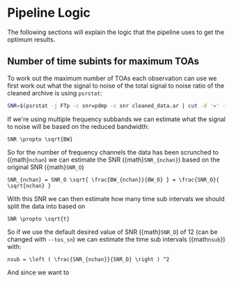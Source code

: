 Pipeline Logic
==============

The following sections will explain the logic that the pipeline uses to get the optimum results.


Number of time subints for maximum TOAs
---------------------------------------

To work out the maximum number of TOAs each observation can use we first work out what the signal to noise
of the total signal to noise ratio of the cleaned archive is using `psrstat`:

```bash
SNR=$(psrstat -j FTp -c snr=pdmp -c snr cleaned_data.ar | cut -d '=' -f 2)
```

If we're using multiple frequency subbands we can estimate what the signal to noise will be based on the reduced bandwidth:

```{math}
SNR \propto \sqrt{BW}
```

So for the number of frequency channels the data has been scrunched to ({math}`nchan`) we can estimate the SNR ({math}`SNR_{nchan}`) based on the original SNR ({math}`SNR_O`)

```{math}
SNR_{nchan} = SNR_O \sqrt{ \frac{BW_{nchan}}{BW_O} } = \frac{SNR_O}{ \sqrt{nchan} }
```

With this SNR we can then estimate how many time sub intervals we should split the data into based on

```{math}
SNR \propto \sqrt{t}
```

So if we use the default desired value of SNR ({math}`SNR_D`) of 12 (can be changed with `--tos_sn`)
we can estimate the time sub intervals ({math`nsub`}) with:

```{math}
nsub = \left ( \frac{SNR_{nchan}}{SNR_D} \right ) ^2
```

And since we want to
